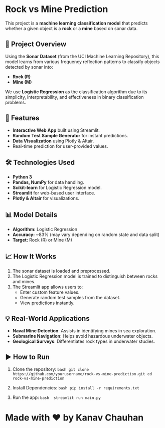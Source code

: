 # Rock vs Mine Prediction

This project is a **machine learning classification model** that predicts whether a given object is a **rock** or a **mine** based on sonar data.

## 📌 Project Overview
Using the **Sonar Dataset** (from the UCI Machine Learning Repository), this model learns from various frequency reflection patterns to classify objects detected by sonar into:
- **Rock (R)**
- **Mine (M)**

We use **Logistic Regression** as the classification algorithm due to its simplicity, interpretability, and effectiveness in binary classification problems.

## 🚀 Features
- **Interactive Web App** built using Streamlit.
- **Random Test Sample Generator** for instant predictions.
- **Data Visualization** using Plotly & Altair.
- Real-time prediction for user-provided values.

## 🛠 Technologies Used
- **Python 3**
- **Pandas, NumPy** for data handling.
- **Scikit-learn** for Logistic Regression model.
- **Streamlit** for web-based user interface.
- **Plotly & Altair** for visualizations.


## 📊 Model Details
- **Algorithm:** Logistic Regression
- **Accuracy:** ~83% (may vary depending on random state and data split)
- **Target:** Rock (R) or Mine (M)

## 📈 How It Works
1. The sonar dataset is loaded and preprocessed.
2. The Logistic Regression model is trained to distinguish between rocks and mines.
3. The Streamlit app allows users to:
   - Enter custom feature values.
   - Generate random test samples from the dataset.
   - View predictions instantly.

## 💡 Real-World Applications
- **Naval Mine Detection**: Assists in identifying mines in sea exploration.
- **Submarine Navigation**: Helps avoid hazardous underwater objects.
- **Geological Surveys**: Differentiates rock types in underwater studies.

## ▶️ How to Run
1. Clone the repository:
   `bash
   git clone https://github.com/yourusername/rock-vs-mine-prediction.git
   cd rock-vs-mine-prediction`
2. Install Dependencies:
   `bash
   pip install -r requirements.txt`

3. Run the app:
   `bash 
   streamlit run main.py`

 # Made with ❤️ by Kanav Chauhan 

   

   

